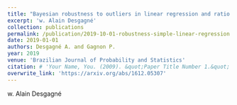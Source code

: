 ```yaml
---
title: "Bayesian robustness to outliers in linear regression and ratio estimation"
excerpt: 'w. Alain Desgagné'
collection: publications
permalink: /publication/2019-10-01-robustness-simple-linear-regression
date: 2019-01-01
authors: Desgagné A. and Gagnon P.
year: 2019
venue: 'Brazilian Journal of Probability and Statistics'
citation: # 'Your Name, You. (2009). &quot;Paper Title Number 1.&quot; <i>Journal 1</i>. 1(1).'
overwrite_link: 'https://arxiv.org/abs/1612.05307'
---
```

w. Alain Desgagné
